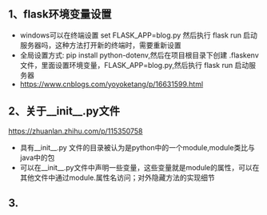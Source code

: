 ## 1、flask环境变量设置
- windows可以在终端设置 set FLASK_APP=blog.py
然后执行 flask run 启动服务器吗，这种方法打开新的终端时，需要重新设置
- 全局设置方式: pip install python-dotenv,然后在项目根目录下创建 .flaskenv 文件，里面设置环境变量，FLASK_APP=blog.py,然后执行 flask run 启动服务器
- https://www.cnblogs.com/yoyoketang/p/16631599.html

## 2、关于__init__.py文件
https://zhuanlan.zhihu.com/p/115350758
- 具有__init__.py 文件的目录被认为是python中的一个module,module类比与java中的包
- 可以在__init__.py文件中声明一些变量，这些变量就是module的属性，可以在其他文件中通过module.属性名访问；对外隐藏方法的实现细节

## 3.